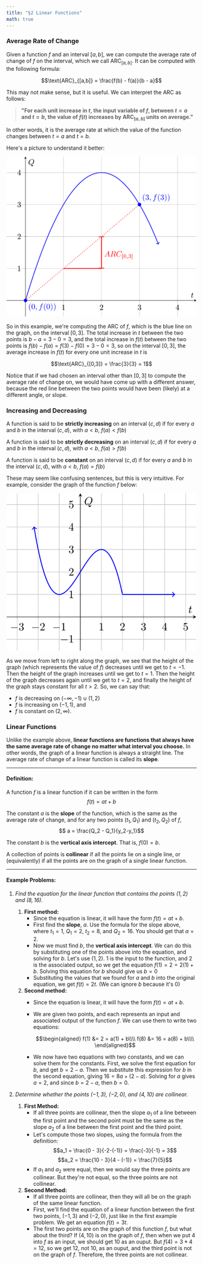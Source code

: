 ```yaml
---
title: "§2 Linear Functions"
math: true
---
```


### Average Rate of Change

Given a function $f$ and an interval $[a,b]$, we can compute the average rate
of change of $f$ on the interval, which we call $\text{ARC}_{[a,b]}$. It can be
computed with the following formula:

$$\text{ARC}_{[a,b]} = \frac{f(b) - f(a)}{b - a}$$

This may not make sense, but it is useful. We can interpret the ARC as follows:

> **"For each unit increase in $t$, the input variable of $f$, between $t=a$ and
> $t=b$, the value of $f(t)$ increases by $\text{ARC}_{[a,b]}$ units on
> average."**

In other words, it is the average rate at which the value of the function
changes between $t=a$ and $t=b$.

Here's a picture to understand it better:

![](s2graph1.svg)

So in this example, we're computing the ARC of $f$, which is the blue line on
the graph, on the interval $[0,3]$. The total increase in $t$ between the two
points is $b-a = 3 - 0 = 3$, and the total increase in $f(t)$ between the two
points is $f(b) - f(a) = f(3) - f(0) = 3 - 0 = 3$, so on the interval $[0,3]$,
the average increase in $f(t)$ for every one unit increase in $t$ is 

$$\text{ARC}_{[0,3]} = \frac{3}{3} = 1$$


Notice that if we had chosen an interval other than $[0,3]$ to compute the
average rate of change on, we would have come up with a different answer,
because the red line between the two points would have been (likely) at
a different angle, or slope.

### Increasing and Decreasing

A function is said to be **strictly increasing** on an interval $(c, d)$ if for
every  $a$ and $b$ in the interval $(c,d)$, with $a \lt b$, $f(a) \lt f(b)$

A function is said to be **strictly decreasing** on an interval $(c, d)$ if for
every  $a$ and $b$ in the interval $(c,d)$, with $a \lt b$, $f(a) \gt f(b)$

A function is said to be **constant** on an interval $(c, d)$ if for
every  $a$ and $b$ in the interval $(c,d)$, with $a \lt b$, $f(a) = f(b)$

These may seem like confusing sentences, but this is very intuitive. For
example, consider the graph of the function $f$ below:

![](s2graph2.svg)

As we move from left to right along the graph, we see that the height of the
graph (which represents the value of $f$) decreases until we get to $t=-1$.
Then the height of the graph increases until we get to $t=1$. Then the height
of the graph decreases again until we get to $t=2$, and finally the height of
the graph stays constant for all $t > 2$. So, we can say that:

* $f$ is decreasing on $(-\infty, -1)\cup (1,2)$ 
* $f$ is increasing on $(-1, 1)$, and
* $f$ is constant on $(2, \infty)$.


### Linear Functions

Unlike the example above, **linear functions are functions that always have the
same average rate of change no matter what interval you choose.** In other
words, the graph of a linear function is always a straight line. The average
rate of change of a linear function is called its **slope**.

---

#### Definition:

A function  $f$ is a linear function if it can be written in the form
$$f(t) = at + b$$ 

The constant $a$ is the **slope** of the function, which is the same as the average
rate of change, and for any two points $(t_1, Q_1)$ and $(t_2, Q_2)$ of  $f$, 
$$ a = \frac{Q_2 - Q_1}{y_2-y_1}$$

The constant $b$ is the **vertical axis intercept**. That is, $f(0) = b$.

A collection of points is **collinear** if all the points lie on a single line,
or (equivalently) if all the points are on the graph of a single linear
function.

---

#### Example Problems:

1) _Find the equation for the linear function that contains the points $(1,2)$
and $(8, 16)$._
    1) **First method:**
        * Since the equation is linear, it will have the form $f(t) = at + b$.
        * First find the **slope**, $a$. Use the formula for the slope above, where
            $t_1 = 1,\ Q_1 = 2,\ t_2 = 8$, and  $Q_2 = 16$. You should get that $a
            = 2$.
        * Now we must find $b$, the **vertical axis intercept**. We can do this by
            substituting one of the points above into the equation, and solving for
            $b$. Let's use $(1,2)$. $1$ is the input to the function, and $2$ is
            the associated output, so we get the equation $f(1) = 2 = 2(1) + b$.
            Solving this equation for $b$ should give us $b = 0$ 
        * Substituting the values that we found for $a$ and $b$ into the original
            equation, we get $f(t) = 2t$. (We can ignore $b$ because it's $0$)
    2) **Second method:**
        * Since the equation is linear, it will have the form $f(t) = at + b$.
        * We are given two points, and each represents an input and associated
            output of the function $f$. We can use them to write two equations:

            $$\begin{aligned}
            f(1) &= 2 = a(1) + b\\\\
            f(8) &= 16 = a(8) + b\\\\
            \end{aligned}$$

        * We now have two equations with two constants, and we can solve them
            for the constants. First, we solve the first equation for $b$, and
            get $b = 2-a$. Then we substitute this expression for $b$ in the
            second equation, giving $16 = 8a + (2-a)$. Solving for $a$ gives
            $a=2$, and since $b = 2 - a$, then $b = 0$.

2) _Determine whether the points $(-1, 3),\ (-2, 0)$, and $(4, 10)$ are
collinear._
    1) **First Method:**
        * If all three points are collinear, then the slope $a_1$ of a line between
            the first point and the second point must be the same as the slope
            $a_2$ of a line between the first point and the third point.
        * Let's compute those two slopes, using the formula from the
            definition:
            $$a_1 = \frac{0 - 3}{-2-(-1)} = \frac{-3}{-1} = 3$$
            $$a_2 = \frac{10 - 3}{4 - (-1)} = \frac{7}{5}$$
        * If $a_1$ and $a_2$ were equal, then we would say the three points are
            collinear. But they're not equal, so the three points are not
            collinear.
    2) **Second Method:**
        * If all three points are collinear, then they will all be on the graph
            of the same linear function.
        * First, we'll find the equation of a linear function between the first
            two points, $(-1, 3)$ and $(-2, 0)$, just like in the first example
            problem. We get an equation $f(t) = 3t$.
        * The first two points are on the graph of this function $f$, but what
            about the third? If $(4, 10)$ is on the graph of $f$, then when we
            put  $4$ into $f$ as an input, we should get $10$ as an ouput. But
            $f(4) = 3*4 = 12$, so we get $12$, not $10$, as an ouput, and the
            third point is not on the graph of $f$. Therefore, the three points
            are not collinear.

